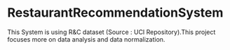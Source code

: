 # RestaurantRecommendationSystem
This System is using R&amp;C dataset (Source : UCI Repository).This project focuses more on data analysis and data normalization.
